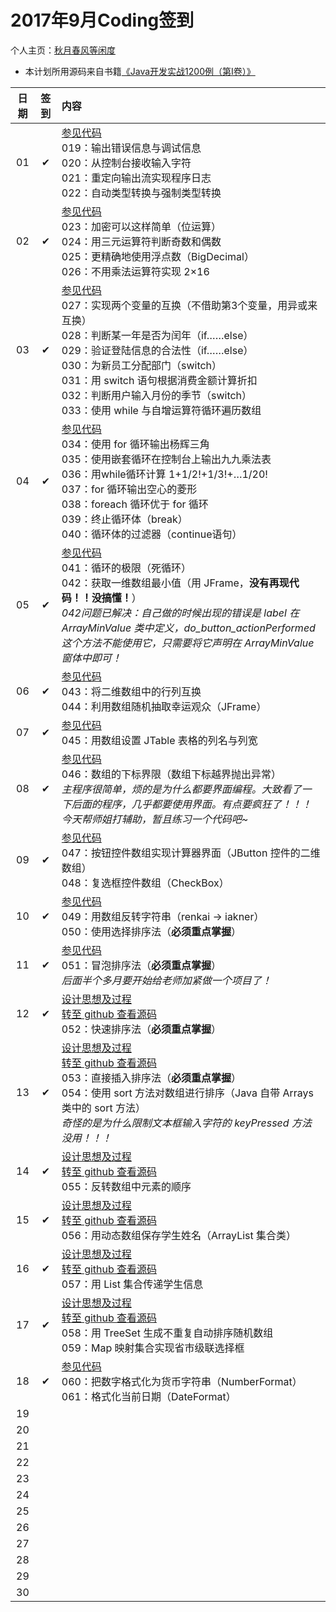 # 2017年9月Coding签到

个人主页：<a href="http://renkaigis.com/" target="_blank">秋月春风等闲度</a>

- 本计划所用源码来自书籍<a href="https://book.douban.com/subject/5417003/" target="_blank">《Java开发实战1200例（第Ⅰ卷）》</a>

| 日期 | 签到 | 内容 |
| :---: | :---: | :--- |
| 01 | ✔ | <a href="https://github.com/renkaigis/KeepCoding/tree/master/2017/09/01" target="_blank">参见代码</a><br>019：输出错误信息与调试信息<br>020：从控制台接收输入字符<br>021：重定向输出流实现程序日志<br>022：自动类型转换与强制类型转换 |
| 02 | ✔ | <a href="https://github.com/renkaigis/KeepCoding/tree/master/2017/09/02" target="_blank">参见代码</a><br>023：加密可以这样简单（位运算）<br>024：用三元运算符判断奇数和偶数<br>025：更精确地使用浮点数（BigDecimal）<br>026：不用乘法运算符实现 2×16 |
| 03 | ✔ | <a href="https://github.com/renkaigis/KeepCoding/tree/master/2017/09/03" target="_blank">参见代码</a><br>027：实现两个变量的互换（不借助第3个变量，用异或来互换）<br>028：判断某一年是否为闰年（if……else）<br>029：验证登陆信息的合法性（if……else）<br>030：为新员工分配部门（switch）<br>031：用 switch 语句根据消费金额计算折扣<br>032：判断用户输入月份的季节（switch）<br>033：使用 while 与自增运算符循环遍历数组 |
| 04 | ✔ | <a href="https://github.com/renkaigis/KeepCoding/tree/master/2017/09/04" target="_blank">参见代码</a><br>034：使用 for 循环输出杨辉三角<br>035：使用嵌套循环在控制台上输出九九乘法表<br>036：用while循环计算 1+1/2!+1/3!+…1/20!<br>037：for 循环输出空心的菱形<br>038：foreach 循环优于 for 循环<br>039：终止循环体（break）<br>040：循环体的过滤器（continue语句） |
| 05 | ✔ | <a href="https://github.com/renkaigis/KeepCoding/tree/master/2017/09/05" target="_blank">参见代码</a><br>041：循环的极限（死循环）<br>042：获取一维数组最小值（用 JFrame，**没有再现代码！！没搞懂！**）<br>*042问题已解决：自己做的时候出现的错误是 label 在 ArrayMinValue 类中定义，do_button_actionPerformed 这个方法不能使用它，只需要将它声明在 ArrayMinValue 窗体中即可！* |
| 06 | ✔ | <a href="https://github.com/renkaigis/KeepCoding/tree/master/2017/09/06" target="_blank">参见代码</a><br>043：将二维数组中的行列互换<br>044：利用数组随机抽取幸运观众（JFrame） |
| 07 | ✔ | <a href="https://github.com/renkaigis/KeepCoding/tree/master/2017/09/07" target="_blank">参见代码</a><br>045：用数组设置 JTable 表格的列名与列宽 |
| 08 | ✔ | <a href="https://github.com/renkaigis/KeepCoding/tree/master/2017/09/08" target="_blank">参见代码</a><br>046：数组的下标界限（数组下标越界抛出异常）<br> *主程序很简单，烦的是为什么都要界面编程。大致看了一下后面的程序，几乎都要使用界面。有点要疯狂了！！！*<br>*今天帮师姐打辅助，暂且练习一个代码吧~* |
| 09 | ✔ | <a href="https://github.com/renkaigis/KeepCoding/tree/master/2017/09/09" target="_blank">参见代码</a><br>047：按钮控件数组实现计算器界面（JButton 控件的二维数组）<br>048：复选框控件数组（CheckBox） |
| 10 | ✔ | <a href="https://github.com/renkaigis/KeepCoding/tree/master/2017/09/10" target="_blank">参见代码</a><br>049：用数组反转字符串（renkai → iakner）<br>050：使用选择排序法（**必须重点掌握**） |
| 11 | ✔ | <a href="https://github.com/renkaigis/KeepCoding/tree/master/2017/09/11" target="_blank">参见代码</a><br>051：冒泡排序法（**必须重点掌握**）<br>*后面半个多月要开始给老师加紧做一个项目了！* |
| 12 | ✔ | <a href="http://blog.renkaigis.com/KeepCoding/2017/09/12" target="_blank">设计思想及过程</a><br><a href="https://github.com/renkaigis/KeepCoding/tree/master/2017/09/12" target="_blank">转至 github 查看源码</a><br>052：快速排序法（**必须重点掌握**） |
| 13 | ✔ | <a href="http://blog.renkaigis.com/KeepCoding/2017/09/13" target="_blank">设计思想及过程</a><br><a href="https://github.com/renkaigis/KeepCoding/tree/master/2017/09/13" target="_blank">转至 github 查看源码</a><br>053：直接插入排序法（**必须重点掌握**）<br>054：使用 sort 方法对数组进行排序（Java 自带 Arrays 类中的 sort 方法）<br>*奇怪的是为什么限制文本框输入字符的 keyPressed 方法没用！！！* |
| 14 | ✔ | <a href="http://blog.renkaigis.com/KeepCoding/2017/09/14" target="_blank">设计思想及过程</a><br><a href="https://github.com/renkaigis/KeepCoding/tree/master/2017/09/14" target="_blank">转至 github 查看源码</a><br>055：反转数组中元素的顺序 |
| 15 | ✔ | <a href="http://blog.renkaigis.com/KeepCoding/2017/09/15" target="_blank">设计思想及过程</a><br><a href="https://github.com/renkaigis/KeepCoding/tree/master/2017/09/15" target="_blank">转至 github 查看源码</a><br>056：用动态数组保存学生姓名（ArrayList 集合类） |
| 16 | ✔ | <a href="http://blog.renkaigis.com/KeepCoding/2017/09/16" target="_blank">设计思想及过程</a><br><a href="https://github.com/renkaigis/KeepCoding/tree/master/2017/09/16" target="_blank">转至 github 查看源码</a><br>057：用 List 集合传递学生信息 |
| 17 | ✔ | <a href="http://blog.renkaigis.com/KeepCoding/2017/09/17" target="_blank">设计思想及过程</a><br><a href="https://github.com/renkaigis/KeepCoding/tree/master/2017/09/17" target="_blank">转至 github 查看源码</a><br>058：用 TreeSet 生成不重复自动排序随机数组<br>059：Map 映射集合实现省市级联选择框|
| 18 | ✔ | <a href="https://github.com/renkaigis/KeepCoding/tree/master/2017/09/18" target="_blank">参见代码</a><br>060：把数字格式化为货币字符串（NumberFormat）<br>061：格式化当前日期（DateFormat） |
| 19 |  | <a href="https://github.com/renkaigis/KeepCoding/tree/master/2017/09/19" target="_blank"></a><br> |
| 20 |  | <a href="https://github.com/renkaigis/KeepCoding/tree/master/2017/09/20" target="_blank"></a><br> |
| 21 |  | <a href="https://github.com/renkaigis/KeepCoding/tree/master/2017/09/21" target="_blank"></a><br> |
| 22 |  | <a href="https://github.com/renkaigis/KeepCoding/tree/master/2017/09/22" target="_blank"></a><br> |
| 23 |  | <a href="https://github.com/renkaigis/KeepCoding/tree/master/2017/09/23" target="_blank"></a><br> |
| 24 |  | <a href="https://github.com/renkaigis/KeepCoding/tree/master/2017/09/24" target="_blank"></a><br> |
| 25 |  | <a href="https://github.com/renkaigis/KeepCoding/tree/master/2017/09/25" target="_blank"></a><br> |
| 26 |  | <a href="https://github.com/renkaigis/KeepCoding/tree/master/2017/09/26" target="_blank"></a><br> |
| 27 |  | <a href="https://github.com/renkaigis/KeepCoding/tree/master/2017/09/27" target="_blank"></a><br> |
| 28 |  | <a href="https://github.com/renkaigis/KeepCoding/tree/master/2017/09/28" target="_blank"></a><br> |
| 29 |  | <a href="https://github.com/renkaigis/KeepCoding/tree/master/2017/09/29" target="_blank"></a><br> |
| 30 |  | <a href="https://github.com/renkaigis/KeepCoding/tree/master/2017/09/30" target="_blank"></a><br> |
